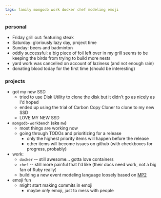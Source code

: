 ```yaml
---
tags: family mongodb work docker chef modeling emoji
---
```



### personal

- Friday grill out: featuring steak
- Saturday: gloriously lazy day, project time
- Sunday: beers and badminton
- oddly successful: a big piece of foil left over in my grill seems to be keeping the birds from trying to build more nests
- yard work was cancelled on account of laziness (and not enough rain)
- donating blood today for the first time (should be interesting)


### projects

- got my new SSD
    - tried to use Disk Utility to clone the disk but it didn't go as nicely as I'd hoped
    - ended up using the trial of Carbon Copy Cloner to clone to my new SSD
    - LOVE MY NEW SSD
- `mongodb-workbench` (aka `mw`)
    - most things are working now
    - going through TODOs and prioritizing for a release
        - only the highest priority items will happen before the release
        - other items will become issues on github (with checkboxes for progress, probably)
- work:
    - `docker` -- still awesome... gotta love containers
    - `chef` -- still more painful that I'd like (their docs need work, not a big fan of Ruby really)
    - building a new event modeling language loosely based on [MP2](https://github.com/RiveraGroup/MP2)
- emoji fun
    - might start making commits in emoji
        - maybe *only* emoji, just to mess with people
